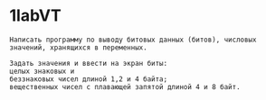 # 1labVT
    Написать программу по выводу битовых данных (битов), числовых значений, хранящихся в переменных. 

    Задать значения и ввести на экран биты: 
    целых знаковых и 
    беззнаковых чисел длиной 1,2 и 4 байта; 
    вещественных чисел с плавающей запятой длиной 4 и 8 байт. 
